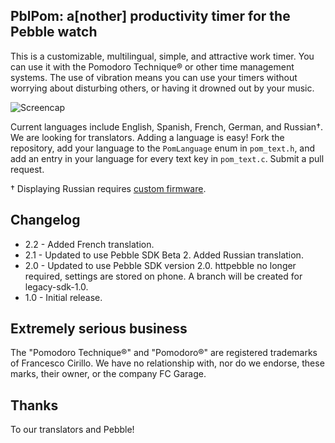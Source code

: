 ## PblPom: a[nother] productivity timer for the Pebble watch

This is a customizable, multilingual, simple, and attractive work timer. You
can use it with the Pomodoro Technique® or other time management systems.
The use of vibration means you can use your timers without worrying about
disturbing others, or having it drowned out by your music.

![Screencap](http://f.cl.ly/items/1d3y452F1j1F2i0L3P0x/capture-fast.gif "Simulated image - looks different on phone")

Current languages include English, Spanish, French, German, and Russian†.
We are looking for translators. Adding a language is easy! Fork the repository,
add your language to the `PomLanguage` enum in `pom_text.h`, and add an entry in
your language for every text key in `pom_text.c`. Submit a pull request.

† Displaying Russian requires [custom firmware](http://forums.getpebble.com/discussion/4738/pebble-in-russian-beta1/).

## Changelog

 * 2.2 - Added French translation.
 * 2.1 - Updated to use Pebble SDK Beta 2. Added Russian translation.
 * 2.0 - Updated to use Pebble SDK version 2.0. httpebble no longer required, settings are stored on phone. A branch will be created for legacy-sdk-1.0.
 * 1.0 - Initial release.

## Extremely serious business

The "Pomodoro Technique®" and "Pomodoro®" are registered trademarks of 
Francesco Cirillo. We have no relationship with, nor do we endorse, these
marks, their owner, or the company FC Garage.

## Thanks

To our translators and Pebble!
